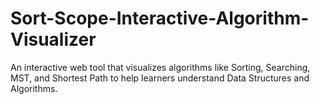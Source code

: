 # Sort-Scope-Interactive-Algorithm-Visualizer
An interactive web tool that visualizes algorithms like Sorting, Searching, MST, and Shortest Path to help learners understand Data Structures and Algorithms.
